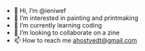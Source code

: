 - 👋 Hi, I’m @ieniwef
- 👀 I’m interested in painting and printmaking
- 🌱 I’m currently learning coding
- 💞️ I’m looking to collaborate on a zine
- 📫 How to reach me  ahostvedt@gmail.com

<!---
ieniwef/ieniwef is a ✨ special ✨ repository because its `README.md` (this file) appears on your GitHub profile.
You can click the Preview link to take a look at your changes.
--->
